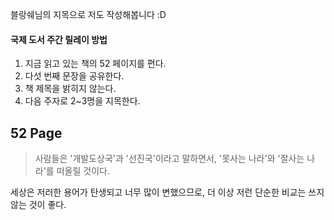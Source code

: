 블랑쉐님의 지목으로 저도 작성해봅니다 :D

#### 국제 도서 주간 릴레이 방법
1) 지금 읽고 있는 책의 52 페이지를 편다.
2) 다섯 번째 문장을 공유한다.
3) 책 제목을 밝히지 않는다.
4) 다음 주자로 2~3명을 지목한다.

## 52 Page
>사람들은 '개발도상국'과 '선진국'이라고 말하면서, '못사는 나라'와 '잘사는 나라'를 떠올릴 것이다.

세상은 저러한 용어가 탄생되고 너무 많이 변했으므로, 더 이상 저런 단순한 비교는 쓰지 않는 것이 좋다.
